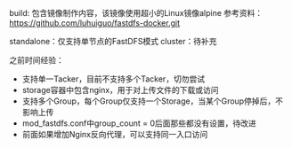 build: 包含镜像制作内容，该镜像使用超小的Linux镜像alpine
参考资料：https://github.com/luhuiguo/fastdfs-docker.git

standalone：仅支持单节点的FastDFS模式
cluster：待补充

之前时间经验：
* 支持单一Tacker，目前不支持多个Tacker，切勿尝试
* storage容器中包含nginx，用于对上传文件的下载或访问
* 支持多个Group，每个Group仅支持一个Storage，当某个Group停掉后，不影响上传
* mod_fastdfs.conf中group_count = 0后面那些都没有设置，待改进
* 前面如果增加Nginx反向代理，可以支持同一入口访问